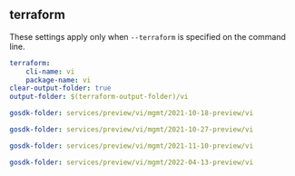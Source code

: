 
## terraform

These settings apply only when `--terraform` is specified on the command line.

``` yaml $(terraform)
terraform:
    cli-name: vi
    package-name: vi
clear-output-folder: true
output-folder: $(terraform-output-folder)/vi
```

``` yaml $(tag) == 'package-2021-10-18-preview' && $(terraform)
gosdk-folder: services/preview/vi/mgmt/2021-10-18-preview/vi
```

``` yaml $(tag) == 'package-2021-10-27-preview' && $(terraform)
gosdk-folder: services/preview/vi/mgmt/2021-10-27-preview/vi
```

``` yaml $(tag) == 'package-2021-11-10-preview' && $(terraform)
gosdk-folder: services/preview/vi/mgmt/2021-11-10-preview/vi
```

``` yaml $(tag) == 'package-2022-04-13-preview' && $(terraform)
gosdk-folder: services/preview/vi/mgmt/2022-04-13-preview/vi
```